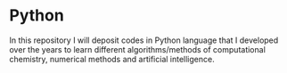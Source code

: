 # Python
In this repository I will deposit codes in Python language that I developed over the years to learn different algorithms/methods of computational chemistry, numerical methods and artificial intelligence.
